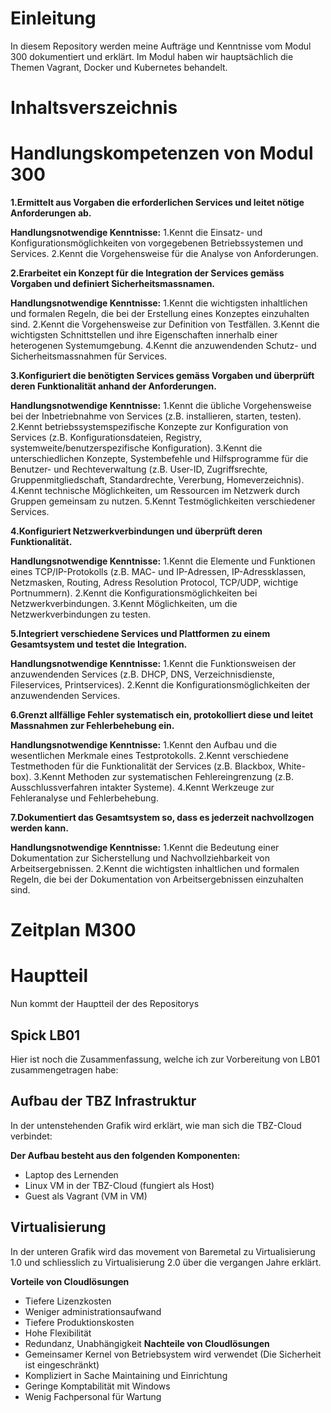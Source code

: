 # Einleitung
In diesem Repository werden meine Aufträge und Kenntnisse vom Modul 300 dokumentiert und erklärt. Im Modul haben wir hauptsächlich die Themen Vagrant, Docker und Kubernetes behandelt.

# Inhaltsverszeichnis

# Handlungskompetenzen von Modul 300
**1.Ermittelt aus Vorgaben die erforderlichen Services und leitet nötige Anforderungen ab.**

**Handlungsnotwendige Kenntnisse:**
1.Kennt die Einsatz- und Konfigurationsmöglichkeiten von vorgegebenen Betriebssystemen und Services.
2.Kennt die Vorgehensweise für die Analyse von Anforderungen.

**2.Erarbeitet ein Konzept für die Integration der Services gemäss Vorgaben und definiert Sicherheitsmassnamen.**

**Handlungsnotwendige Kenntnisse:**
1.Kennt die wichtigsten inhaltlichen und formalen Regeln, die bei der Erstellung eines Konzeptes einzuhalten sind.
2.Kennt die Vorgehensweise zur Definition von Testfällen.
3.Kennt die wichtigsten Schnittstellen und ihre Eigenschaften innerhalb einer heterogenen Systemumgebung.
4.Kennt die anzuwendenden Schutz- und Sicherheitsmassnahmen für Services.

**3.Konfiguriert die benötigten Services gemäss Vorgaben und überprüft deren Funktionalität anhand der Anforderungen.**

**Handlungsnotwendige Kenntnisse:**
1.Kennt die übliche Vorgehensweise bei der Inbetriebnahme von Services (z.B. installieren, starten, testen).
2.Kennt betriebssystemspezifische Konzepte zur Konfiguration von Services (z.B. Konfigurationsdateien, Registry, systemweite/benutzerspezifische Konfiguration).
3.Kennt die unterschiedlichen Konzepte, Systembefehle und Hilfsprogramme für die Benutzer- und Rechteverwaltung (z.B. User-ID, Zugriffsrechte, Gruppenmitgliedschaft, Standardrechte, Vererbung, Homeverzeichnis).
4.Kennt technische Möglichkeiten, um Ressourcen im Netzwerk durch Gruppen gemeinsam zu nutzen.
5.Kennt Testmöglichkeiten verschiedener Services.

**4.Konfiguriert Netzwerkverbindungen und überprüft deren Funktionalität.**

**Handlungsnotwendige Kenntnisse:**
1.Kennt die Elemente und Funktionen eines TCP/IP-Protokolls (z.B. MAC- und IP-Adressen, IP-Adressklassen, Netzmasken, Routing, Adress Resolution Protocol, TCP/UDP, wichtige Portnummern).
2.Kennt die Konfigurationsmöglichkeiten bei Netzwerkverbindungen.
3.Kennt Möglichkeiten, um die Netzwerkverbindungen zu testen.

**5.Integriert verschiedene Services und Plattformen zu einem Gesamtsystem und testet die Integration.**

**Handlungsnotwendige Kenntnisse:**
1.Kennt die Funktionsweisen der anzuwendenden Services (z.B. DHCP, DNS, Verzeichnisdienste, Fileservices, Printservices).
2.Kennt die Konfigurationsmöglichkeiten der anzuwendenden Services.

**6.Grenzt allfällige Fehler systematisch ein, protokolliert diese und leitet Massnahmen zur Fehlerbehebung ein.**

**Handlungsnotwendige Kenntnisse:**
1.Kennt den Aufbau und die wesentlichen Merkmale eines Testprotokolls.
2.Kennt verschiedene Testmethoden für die Funktionalität der Services (z.B. Blackbox, White-box).
3.Kennt Methoden zur systematischen Fehlereingrenzung (z.B. Ausschlussverfahren intakter Systeme).
4.Kennt Werkzeuge zur Fehleranalyse und Fehlerbehebung.

**7.Dokumentiert das Gesamtsystem so, dass es jederzeit nachvollzogen werden kann.**

**Handlungsnotwendige Kenntnisse:**
1.Kennt die Bedeutung einer Dokumentation zur Sicherstellung und Nachvollziehbarkeit von Arbeitsergebnissen.
2.Kennt die wichtigsten inhaltlichen und formalen Regeln, die bei der Dokumentation von Arbeitsergebnissen einzuhalten sind.

# Zeitplan M300

# Hauptteil
Nun kommt der Hauptteil der des Repositorys

## Spick LB01
Hier ist noch die Zusammenfassung, welche ich zur Vorbereitung von LB01 zusammengetragen habe:

## Aufbau der TBZ Infrastruktur
In der untenstehenden Grafik wird erklärt, wie man sich die TBZ-Cloud verbindet:

**Der Aufbau besteht aus den folgenden Komponenten:**
-	Laptop des Lernenden
-	Linux VM in der TBZ-Cloud (fungiert als Host)
-	Guest als Vagrant (VM in VM)

## Virtualisierung
In der unteren Grafik wird das movement von Baremetal zu Virtualisierung 1.0 und schliesslich zu Virtualisierung 2.0 über die vergangen Jahre erklärt.

**Vorteile von Cloudlösungen**
- Tiefere Lizenzkosten
- Weniger administrationsaufwand
- Tiefere Produktionskosten
- Hohe Flexibilität
- Redundanz, Unabhängigkeit
**Nachteile von Cloudlösungen**
- Gemeinsamer Kernel von Betriebsystem wird verwendet (Die Sicherheit ist eingeschränkt)
- Kompliziert in Sache Maintaining und Einrichtung
- Geringe Komptabilität mit Windows
- Wenig Fachpersonal für Wartung




